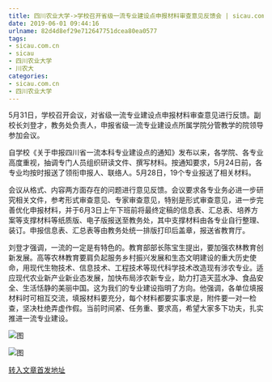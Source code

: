 ```yaml
---
title: 四川农业大学->学校召开省级一流专业建设点申报材料审查意见反馈会 | sicau.com.cn
date: 2019-06-01 09:44:16
urlname: 82d4d8ef29e712647751dcea80ea0577
tags: 
- sicau.com.cn
- sicau
- 四川农业大学
- 川农大
categories:
- sicau.com.cn
- 四川农业大学
---
```



5月31日，学校召开会议，对省级一流专业建设点申报材料审查意见进行反馈。副校长刘登才，教务处负责人，申报省级一流专业建设点所属学院分管教学的院领导参加会议。

自学校《关于申报四川省一流本科专业建设点的通知》发布以来，各学院、各专业高度重视，抽调专门人员组织研读文件、撰写材料。按通知要求，5月24日前，各专业均按时报送了领衔申报人、联络人。5月28日，19个专业报送了相关材料。

会议从格式、内容两方面存在的问题进行意见反馈。会议要求各专业务必进一步研究相关文件，参考形式审查意见、专家审查意见，特别是形式审查意见，进一步完善优化申报材料，并于6月3日上午下班前将最终定稿的信息表、汇总表、培养方案等支撑材料等纸质版、电子版报送至教务处，其中支撑材料由各专业自行整理、装订。申报信息表、汇总表等由教务处统一排版打印后盖章，报送省教育厅。

刘登才强调，一流的一定是有特色的。教育部部长陈宝生提出，要加强农林教育创新发展。高等农林教育要肩负起服务乡村振兴发展和生态文明建设的重大历史使命，用现代生物技术、信息技术、工程技术等现代科学技术改造现有涉农专业。适应现代农业新产业新业态发展，加快布局涉农新专业，助力打造天蓝水净、食品安全、生活恬静的美丽中国。这为我们的专业建设指明了方向。他强调，各单位填报材料时可相互交流，填报材料要充分，每个材料都要实事求是，附件要一对一检查，坚决杜绝弄虚作假。当前时间紧、任务重、要求高，希望大家多下功夫，扎实推进一流专业建设。



![图](https://news.sicau.edu.cn/__local/E/31/E1/BD8991E542695CF343875C63417_D69C7188_ED7C.jpg)

![图](https://news.sicau.edu.cn/__local/C/C3/38/70A912EF54DE15409778753234F_F9C42C2B_1781A.jpg)

[转入文章首发地址](https://news.sicau.edu.cn/info/1078/51856.htm)